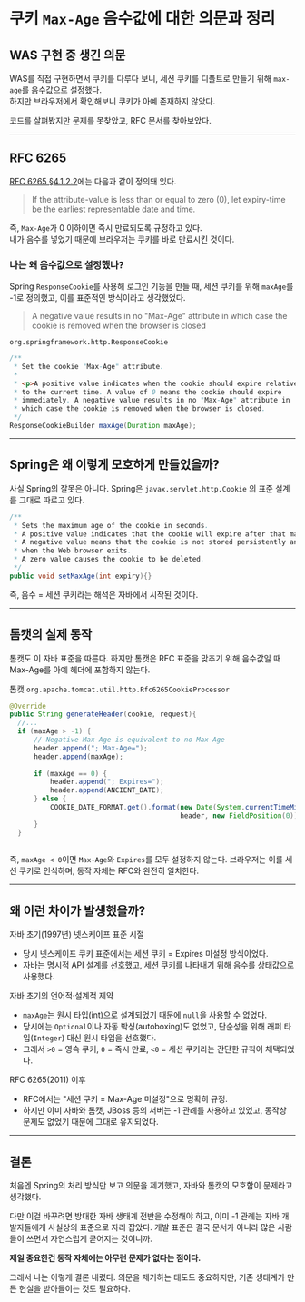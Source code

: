 # 쿠키 `Max-Age` 음수값에 대한 의문과 정리

## WAS 구현 중 생긴 의문

WAS를 직접 구현하면서 쿠키를 다루다 보니, 세션 쿠키를 디폴트로 만들기 위해 `max-age`를 음수값으로 설정했다.  
하지만 브라우저에서 확인해보니 쿠키가 아예 존재하지 않았다.

코드를 살펴봤지만 문제를 못찾았고, RFC 문서를 찾아보았다.

---

## RFC 6265

[RFC 6265 §4.1.2.2](https://datatracker.ietf.org/doc/html/rfc6265#section-4.1.2.2)에는 다음과 같이 정의돼 있다.

> If the attribute-value is less than or equal to zero (0), let expiry-time be the earliest representable date and time.

즉, `Max-Age`가 0 이하이면 즉시 만료되도록 규정하고 있다.  
내가 음수를 넣었기 때문에 브라우저는 쿠키를 바로 만료시킨 것이다.

### 나는 왜 음수값으로 설정했나?

Spring `ResponseCookie`를 사용해 로그인 기능을 만들 때, 세션 쿠키를 위해 `maxAge`를 -1로 정의했고, 이를 표준적인 방식이라고 생각했었다.

> A negative value results in no "Max-Age" attribute in which case the cookie is removed when the browser is closed


`org.springframework.http.ResponseCookie`

```java
/**
 * Set the cookie "Max-Age" attribute.
 *
 * <p>A positive value indicates when the cookie should expire relative
 * to the current time. A value of 0 means the cookie should expire
 * immediately. A negative value results in no "Max-Age" attribute in
 * which case the cookie is removed when the browser is closed.
 */
ResponseCookieBuilder maxAge(Duration maxAge);
```
---

## Spring은 왜 이렇게 모호하게 만들었을까?

사실 Spring의 잘못은 아니다.
Spring은 `javax.servlet.http.Cookie` 의 표준 설계를 그대로 따르고 있다.

```java
/**
 * Sets the maximum age of the cookie in seconds.
 * A positive value indicates that the cookie will expire after that many seconds have passed.
 * A negative value means that the cookie is not stored persistently and will be deleted
 * when the Web browser exits.
 * A zero value causes the cookie to be deleted.
 */
public void setMaxAge(int expiry){}
```

즉, 음수 = 세션 쿠키라는 해석은 자바에서 시작된 것이다.

---

## 톰캣의 실제 동작

톰캣도 이 자바 표준을 따른다.
하지만 톰캣은 RFC 표준을 맞추기 위해 음수값일 때 Max-Age를 아예 헤더에 포함하지 않는다.

톰캣 `org.apache.tomcat.util.http.Rfc6265CookieProcessor`

```java
@Override
public String generateHeader(cookie, request){
  //...
  if (maxAge > -1) {
      // Negative Max-Age is equivalent to no Max-Age
      header.append("; Max-Age=");
      header.append(maxAge);
  
      if (maxAge == 0) {
          header.append("; Expires=");
          header.append(ANCIENT_DATE);
      } else {
          COOKIE_DATE_FORMAT.get().format(new Date(System.currentTimeMillis() + maxAge * 1000L),
                                          header, new FieldPosition(0));
      }
  }
  
```

즉, `maxAge < 0`이면 `Max-Age`와 `Expires`를 모두 설정하지 않는다.
브라우저는 이를 세션 쿠키로 인식하며, 동작 자체는 RFC와 완전히 일치한다.

---

## 왜 이런 차이가 발생했을까?

자바 초기(1997년) 넷스케이프 표준 시절
- 당시 넷스케이프 쿠키 표준에서는 세션 쿠키 = Expires 미설정 방식이었다. 
- 자바는 명시적 API 설계를 선호했고, 세션 쿠키를 나타내기 위해 음수를 상태값으로 사용했다.

자바 초기의 언어적·설계적 제약
- `maxAge`는 원시 타입(int)으로 설계되었기 때문에 `null`을 사용할 수 없었다. 
- 당시에는 `Optional`이나 자동 박싱(autoboxing)도 없었고, 단순성을 위해 래퍼 타입(`Integer`) 대신 원시 타입을 선호했다. 
- 그래서 `>0` = 영속 쿠키, `0` = 즉시 만료, `<0` = 세션 쿠키라는 간단한 규칙이 채택되었다.

RFC 6265(2011) 이후
- RFC에서는 "세션 쿠키 = Max-Age 미설정"으로 명확히 규정. 
- 하지만 이미 자바와 톰캣, JBoss 등의 서버는 -1 관례를 사용하고 있었고, 동작상 문제도 없었기 때문에 그대로 유지되었다.


---

## 결론

처음엔 Spring의 처리 방식만 보고 의문을 제기했고, 자바와 톰캣의 모호함이 문제라고 생각했다.

다만 이걸 바꾸려면 방대한 자바 생태계 전반을 수정해야 하고, 이미 -1 관례는 자바 개발자들에게 사실상의 표준으로 자리 잡았다.
개발 표준은 결국 문서가 아니라 많은 사람들이 쓰면서 자연스럽게 굳어지는 것이니까.

**제일 중요한건 동작 자체에는 아무런 문제가 없다는 점이다.**

그래서 나는 이렇게 결론 내렸다.
의문을 제기하는 태도도 중요하지만, 기존 생태계가 만든 현실을 받아들이는 것도 필요하다.


